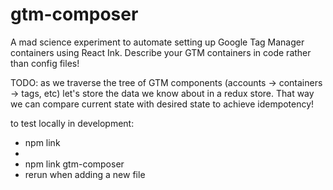 # gtm-composer

A mad science experiment to automate setting up Google Tag Manager containers using React Ink. Describe your GTM containers in code rather than config files!

TODO: as we traverse the tree of GTM components (accounts -> containers -> tags, etc) let's store the data we know about in a redux store. That way we can compare current state with desired state to achieve idempotency!

to test locally in development:

 - npm link
 - <cd into project dir>
 - npm link gtm-composer
 - rerun when adding a new file